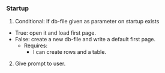 

### Startup

1. Conditional: If db-file given as parameter on startup exists
* True: open it and load first page.
* False: create a new db-file and write a default first page.
  * Requires:
    * I can create rows and a table.
2. Give prompt to user.

